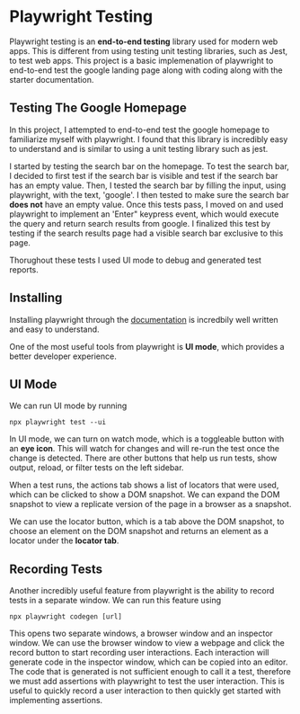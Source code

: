 # Playwright Testing

Playwright testing is an <b>end-to-end testing</b> library used for modern web apps. This is different from using testing unit testing libraries, such as Jest, to test web apps. This project is a basic implemenation of playwright to end-to-end test the google landing page along with coding along with the starter documentation. 

## Testing The Google Homepage

In this project, I attempted to end-to-end test the google homepage to familiarize myself with playwright. I found that this library is incredibly easy to understand and is similar to using a unit testing library such as jest.

I started by testing the search bar on the homepage. To test the search bar, I decided to first test if the search bar is visible and test if the search bar has an empty value. Then, I tested the search bar by filling the input, using playwright, with the text, 'google'. I then tested to make sure the search bar <b>does not</b> have an empty value. Once this tests pass, I moved on and used playwright to implement an 'Enter" keypress event, which would execute the query and return search results from google. I finalized this test by testing if the search results page had a visible search bar exclusive to this page. 

Thorughout these tests I used UI mode to debug and generated test reports.

## Installing 

Installing playwright through the [documentation](https://playwright.dev/docs/intro) is incredbily well written and easy to understand. 

One of the most useful tools from playwright is <b>UI mode</b>, which provides a better developer experience. 

## UI Mode

We can run UI mode by running 

``` 
npx playwright test --ui
```

In UI mode, we can turn on watch mode, which is a toggleable button with an <b>eye icon</b>. This will watch for changes and will re-run the test once the change is detected. There are other buttons that help us run tests, show output, reload, or filter tests on the left sidebar.

When a test runs, the actions tab shows a list of locators that were used, which can be clicked to show a DOM snapshot. We can expand the DOM snapshot to view a replicate version of the page in a browser as a snapshot. 

We can use the locator button, which is a tab above the DOM snapshot, to choose an element on the DOM snapshot and returns an element as a locator under the <b>locator tab</b>.


## Recording Tests

Another incredibly useful feature from playwright is the ability to record tests in a separate window. We can run this feature using 

```
npx playwright codegen [url]
```

This opens two separate windows, a browser window and an inspector window. We can use the browser window to view a webpage and click the record button to start recording user interactions. Each interaction will generate code in the inspector window, which can be copied into an editor. The code that is generated is not sufficient enough to call it a test, therefore we must add assertions with playwright to test the user interaction. This is useful to quickly record a user interaction to then quickly get started with implementing assertions.
